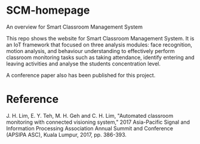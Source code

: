 # SCM-homepage
An overview for Smart Classroom Management System

This repo shows the website for Smart Classroom Management System. It is an IoT framework that focused on three analysis modules: face recognition, motion analysis, and behaviour understanding to effectively perform classroom monitoring tasks such as taking attendance, identify entering and leaving activities and analyse the students concentration level.

A conference paper also has been published for this project.

# Reference
J. H. Lim, E. Y. Teh, M. H. Geh and C. H. Lim, "Automated classroom monitoring with connected visioning system," 2017 Asia-Pacific Signal and Information Processing Association Annual Summit and Conference (APSIPA ASC), Kuala Lumpur, 2017, pp. 386-393.
